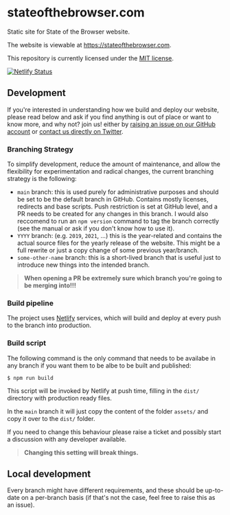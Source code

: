 # stateofthebrowser.com

Static site for State of the Browser website.

The website is viewable at <https://stateofthebrowser.com>.

This repository is currently licensed under the [MIT license](https://mit-license.org/).

[![Netlify Status](https://api.netlify.com/api/v1/badges/09cefd52-4ac4-4339-8f89-a7ab8a612aa8/deploy-status)](https://app.netlify.com/sites/stateofthebrowser/deploys)

## Development

If you're interested in understanding how we build and deploy our website, please read below and ask if you find anything is out of place or want to know more, and why not? join us! either by [raising an issue on our GitHub account](https://github.com/londonwebstandards/sotb-website/issues/new) or [contact us directly on Twitter](https://twitter.com/webstandards).

### Branching Strategy

To simplify development, reduce the amount of maintenance, and allow the flexibility for experimentation and radical changes, the current branching strategy is the following:

- `main` branch: this is used purely for administrative purposes and should be set to be the default branch in GitHub. Contains mostly licenses, redirects and base scripts. Push restriction is set at GitHub level, and a PR needs to be created for any changes in this branch. I would also reccomend to run an `npm version` command to tag the branch correctly (see the manual or ask if you don't know how to use it).
- `YYYY` branch: (e.g. `2019`, `2021`, ...) this is the year-related and contains the actual source files for the yearly release of the website. This might be a full rewrite or just a copy change of some previous year/branch.
- `some-other-name` branch: this is a short-lived branch that is useful just to introduce new things into the intended branch.

> **When opening a PR be extremely sure which branch you're going to be merging into!!!**

### Build pipeline

The project uses [Netlify](https://netlify.com) services, which will build and deploy at every push to the branch into production.

### Build script

The following command is the only command that needs to be availabe in any branch if you want them to be albe to be built and published:

    $ npm run build

This script will be invoked by Netlify at push time, filling in the `dist/` directory with production ready files.

In the `main` branch it will just copy the content of the folder `assets/` and copy it over to the `dist/` folder.

If you need to change this behaviour please raise a ticket and possibly start a discussion with any developer available.

> **Changing this setting will break things.**

## Local development

Every branch might have different requirements, and these should be up-to-date on a per-branch basis (if that's not the case, feel free to raise this as an issue).
